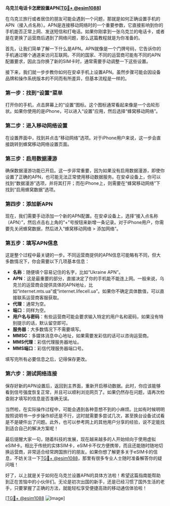 **乌克兰电话卡怎麽設置APN[[TG💪+ @esim1088](https://t.me/s/esim1088)]**

在乌克兰旅行或者居住的朋友可能会遇到一个问题，那就是如何正确设置手机的APN（接入点名称）。APN是连接移动网络时的一个重要参数，它直接影响到你的手机能否正常上网、发送短信和打电话。如果你刚拿到一张乌克兰的电话卡，或者是在更换了运营商后遇到了网络问题，那么这篇教程就是为你准备的。

首先，让我们简单了解一下什么是APN。APN就像是一个门牌号码，它告诉你的手机通过哪个通道来访问互联网。不同的国家、不同的运营商可能有不同的APN配置要求，因此当你换了新的SIM卡时，通常需要手动调整一下这些设置。

接下来，我们就一步步教你如何在安卓手机上设置APN。虽然步骤可能会因设备品牌和操作系统版本的不同而有所差异，但基本流程是一样的。

### 第一步：找到“设置”菜单

打开你的手机，点击屏幕上的“设置”图标。这个图标通常看起来像是一个齿轮形状。如果你使用的是iPhone，可以进入“设置”应用，然后选择“蜂窝移动网络”。

### 第二步：进入移动网络设置

在设置界面中，找到并点击“移动网络”选项。对于iPhone用户来说，这一步会直接跳转到蜂窝移动网络设置页面。

### 第三步：启用数据漫游

确保数据漫游功能已开启。这一步非常重要，因为如果没有启用数据漫游，即使你设置了正确的APN，也可能无法正常使用移动数据服务。在安卓设备上，你可以找到“数据漫游”选项，并将其打开；而在iPhone上，则需要在“蜂窝移动网络”下找到“启用蜂窝数据”选项。

### 第四步：添加新APN

现在，我们需要手动添加一个新的APN配置。在安卓设备上，选择“接入点名称（APN）”，然后点击右上角的“+”号按钮来新增一条记录。对于iPhone用户，你需要先关闭蜂窝数据，然后进入“蜂窝移动网络 > 添加网络”。

### 第五步：填写APN信息

这是整个过程中最关键的一步。不同运营商提供的APN信息可能略有不同，但大多数情况下，你会需要以下几项基本信息：

- **名称**：随便填个容易记住的名字，比如“Ukraine APN”。
- **APN**：这是最重要的部分，直接决定了你的手机能不能连上网。一般来说，乌克兰的运营商会提供具体的APN地址，比如“internet.mts.ua”或“internet.lifecell.ua”。如果你不确定具体数值，可以直接联系运营商客服获取。
- **代理**：通常为空。
- **端口**：同样为空。
- **用户名与密码**：有些运营商可能会要求输入特定的用户名和密码，如果没有特别提示的话，默认留空即可。
- **服务器**：大多数情况下不需要填写。
- **MMSC**：多媒体消息中心地址，如果需要发彩信的话可以咨询运营商。
- **MMS代理**：彩信代理服务器地址。
- **MMS端口**：彩信代理服务器端口号。

填写完所有必要信息之后，记得保存更改。

### 第六步：测试网络连接

保存好新的APN设置后，返回到主界面，重新开启移动数据。此时，你应该能够看到信号强度恢复正常，并且可以顺利浏览网页了。如果仍然存在问题，请再次检查刚才填写的信息是否准确无误。

当然啦，在实际操作过程中，可能会遇到各种意想不到的小麻烦。比如有时候明明按照说明书一步步操作却还是不行，这时就需要多尝试几次，甚至换台设备试试看是不是硬件出了问题。此外，也可以参考网上的其他用户分享的经验，说不定能找到适合自己的解决方案呢！

最后提醒大家一句，随着科技的发展，现在越来越多的人开始倾向于使用虚拟eSIM卡。相比于传统的实体SIM卡，eSIM卡不仅方便携带，而且还能随时随地切换运营商，非常适合经常跨国旅行的朋友。如果你想了解更多关于eSIM卡的信息，不妨关注一下[TG💪+ @esim1088](https://t.me/s/esim1088)，那里有很多专业人士随时准备解答你的疑问哦！

好了，以上就是关于如何在乌克兰设置APN的具体方法啦！希望这篇指南能帮助到正在苦恼中的小伙伴们。无论是初次出国的新手，还是已经习惯了国外生活的老手，只要掌握了正确的方法，就能轻松享受便捷高效的移动通信体验啦！

[[TG💪+ @esim1088](https://t.me/s/esim1088) ![Image](https://i.postimg.cc/4NQfJmqS/Snipaste-2025-05-13-00-14-12.png)]